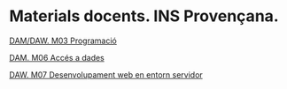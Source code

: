 # Materials docents. INS Provençana.

  
<a class="card-link card-gradient" href="/provenm03.github.io/daxm03/m03.html">DAM/DAW. M03 Programació</a>

<a class="card-link card-gradient" href="/provenm03.github.io/damm06/home.html">DAM. M06 Accés a dades</a>

<a class="card-link card-gradient" href="/provenm03.github.io/dawm07/m07.html">DAW. M07 Desenvolupament web en entorn servidor</a>

